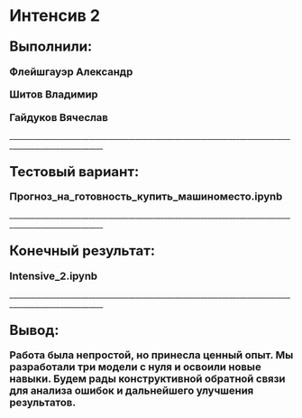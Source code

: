 **Интенсив 2**
=====================================================================
<h3><summary style="font-size: 24px;">Выполнили:</summary></h3>
<h4 style="margin-bottom: 12px;"><summary style="font-size: 18px;">Флейшгауэр Александр</summary></h4>
<h4 style="margin-bottom: 12px;"><summary style="font-size: 18px;">Шитов Владимир</summary></h4>
<h4 style="margin-bottom: 12px;"><summary style="font-size: 18px;">Гайдуков Вячеслав</summary></h4>

<h12>________________________________________________________________________________________________________</h12>
<h3><summary style="font-size: 24px;">Тестовый вариант:</summary> </h8>
<h4 style="margin-bottom: 12px;"><summary style="font-size: 18px;">Прогноз_на_готовность_купить_машиноместо.ipynb</summary></h4>


<h12>________________________________________________________________________________________________________</h12>

<h3><summary style="font-size: 24px;">Конечный результат:</summary> </h8>
<h4 style="margin-bottom: 12px;"><summary style="font-size: 18px;">Intensive_2.ipynb</summary></h4>


<h12>________________________________________________________________________________________________________</h12>

<h3><summary style="font-size: 24px;">Вывод:</summary> </h8>
<h4 style="margin-bottom: 12px;"><summary style="font-size: 18px;">Работа была непростой, но принесла ценный опыт. Мы разработали три модели с нуля и освоили новые навыки. Будем рады конструктивной обратной связи для анализа ошибок и дальнейшего улучшения результатов.</summary></h4>
